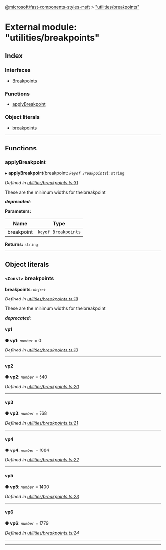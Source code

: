 [@microsoft/fast-components-styles-msft](../README.md) > ["utilities/breakpoints"](../modules/_utilities_breakpoints_.md)

# External module: "utilities/breakpoints"

## Index

### Interfaces

* [Breakpoints](../interfaces/_utilities_breakpoints_.breakpoints.md)

### Functions

* [applyBreakpoint](_utilities_breakpoints_.md#applybreakpoint)

### Object literals

* [breakpoints](_utilities_breakpoints_.md#breakpoints-1)

---

## Functions

<a id="applybreakpoint"></a>

###  applyBreakpoint

▸ **applyBreakpoint**(breakpoint: *`keyof Breakpoints`*): `string`

*Defined in [utilities/breakpoints.ts:31](https://github.com/Microsoft/fast-dna/blob/164dd3ca/packages/fast-components-styles-msft/src/utilities/breakpoints.ts#L31)*

These are the minimum widths for the breakpoint

*__deprecated__*: 

**Parameters:**

| Name | Type |
| ------ | ------ |
| breakpoint | `keyof Breakpoints` |

**Returns:** `string`

___

## Object literals

<a id="breakpoints-1"></a>

### `<Const>` breakpoints

**breakpoints**: *`object`*

*Defined in [utilities/breakpoints.ts:18](https://github.com/Microsoft/fast-dna/blob/164dd3ca/packages/fast-components-styles-msft/src/utilities/breakpoints.ts#L18)*

These are the minimum widths for the breakpoint

*__deprecated__*: 

<a id="breakpoints-1.vp1"></a>

####  vp1

**● vp1**: *`number`* = 0

*Defined in [utilities/breakpoints.ts:19](https://github.com/Microsoft/fast-dna/blob/164dd3ca/packages/fast-components-styles-msft/src/utilities/breakpoints.ts#L19)*

___
<a id="breakpoints-1.vp2"></a>

####  vp2

**● vp2**: *`number`* = 540

*Defined in [utilities/breakpoints.ts:20](https://github.com/Microsoft/fast-dna/blob/164dd3ca/packages/fast-components-styles-msft/src/utilities/breakpoints.ts#L20)*

___
<a id="breakpoints-1.vp3"></a>

####  vp3

**● vp3**: *`number`* = 768

*Defined in [utilities/breakpoints.ts:21](https://github.com/Microsoft/fast-dna/blob/164dd3ca/packages/fast-components-styles-msft/src/utilities/breakpoints.ts#L21)*

___
<a id="breakpoints-1.vp4"></a>

####  vp4

**● vp4**: *`number`* = 1084

*Defined in [utilities/breakpoints.ts:22](https://github.com/Microsoft/fast-dna/blob/164dd3ca/packages/fast-components-styles-msft/src/utilities/breakpoints.ts#L22)*

___
<a id="breakpoints-1.vp5"></a>

####  vp5

**● vp5**: *`number`* = 1400

*Defined in [utilities/breakpoints.ts:23](https://github.com/Microsoft/fast-dna/blob/164dd3ca/packages/fast-components-styles-msft/src/utilities/breakpoints.ts#L23)*

___
<a id="breakpoints-1.vp6"></a>

####  vp6

**● vp6**: *`number`* = 1779

*Defined in [utilities/breakpoints.ts:24](https://github.com/Microsoft/fast-dna/blob/164dd3ca/packages/fast-components-styles-msft/src/utilities/breakpoints.ts#L24)*

___

___

